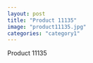 ```yaml
---
layout: post
title: "Product 11135"
image: "product11135.jpg"
categories: "category1"
---
```

Product 11135
